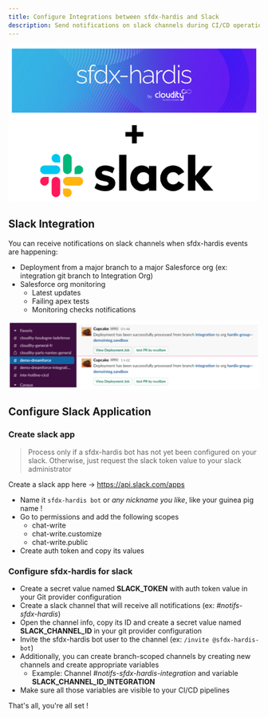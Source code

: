 ```yaml
---
title: Configure Integrations between sfdx-hardis and Slack
description: Send notifications on slack channels during CI/CD operations
---
```

<!-- markdownlint-disable MD013 -->

![sfdx-hardis-slack-logo](assets/images/sfdx-hardis-slack.png)

## Slack Integration

You can receive notifications on slack channels when sfdx-hardis events are happening:

- Deployment from a major branch to a major Salesforce org (ex: integration git branch to Integration Org)
- Salesforce org monitoring
  - Latest updates
  - Failing apex tests
  - Monitoring checks notifications

![slack-notifs](assets/images/screenshot-slack.png)

## Configure Slack Application

### Create slack app

> Process only if a sfdx-hardis bot has not yet been configured on your slack. Otherwise, just request the slack token value to your slack administrator

Create a slack app here -> <https://api.slack.com/apps>

- Name it `sfdx-hardis bot` or _any nickname you like_, like your guinea pig name !
- Go to permissions and add the following scopes
  - chat-write
  - chat-write.customize
  - chat-write.public
- Create auth token and copy its values

### Configure sfdx-hardis for slack

- Create a secret value named **SLACK_TOKEN** with auth token value in your Git provider configuration
- Create a slack channel that will receive all notifications (ex: _#notifs-sfdx-hardis_)
- Open the channel info, copy its ID and create a secret value named **SLACK_CHANNEL_ID** in your git provider configuration
- Invite the sfdx-hardis bot user to the channel (ex: `/invite @sfdx-hardis-bot`)
- Additionally, you can create branch-scoped channels by creating new channels and create appropriate variables
  - Example: Channel _#notifs-sfdx-hardis-integration_ and variable **SLACK_CHANNEL_ID_INTEGRATION**
- Make sure all those variables are visible to your CI/CD pipelines

That's all, you're all set !